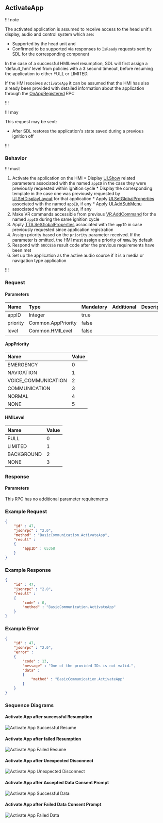 ## ActivateApp

!!! note

The activated application is assumed to receive access to the head unit's display, audio and control system which are:
  * Supported by the head unit and
  * Confirmed to be supported via responses to `IsReady` requests sent by SDL for the corresponding component

In the case of a successful HMILevel resumption, SDL will first assign a 'default_hmi' level from policies with a 3 second timeout, before resuming the application to either FULL or LIMITED.

If the HMI receives `ActivateApp` it can be assumed that the HMI has also already been provided with detailed information about the application through the [OnAppRegistered](../OnAppRegistered) RPC

!!!

!!! may

This request may be sent:
  * After SDL restores the application's state saved during a previous ignition off

!!!

### Behavior

!!! must

  1. Activate the application on the HMI
    * Display [UI.Show](../UI/Show) related parameters associated with the named `appID` in the case they were previously requested within ignition cycle
    * Display the corresponding template in the case one was previously requested by [UI.SetDisplayLayout](../UI/SetDisplayLayout) for that application
    * Apply [UI.SetGlobalProperties](../UI/SetGlobalProperties) associated with the named `appID`, if any
    * Apply [UI.AddSubMenu](../UI/AddSubMenu) associated with the named `appID`, if any
  2. Make VR commands accessible from previous [VR.AddCommand](../VR/AddCommand) for the named `appID` during the same ignition cycle
  3. Apply [TTS.SetGlobalProperties](../TTS/SetGlobalProperties) associated with the `appID` in case previously requested since application registration
  4. Assign priority based on the `priority` parameter received. If the parameter is omitted, the HMI must assign a priority of `NONE` by default
  5. Respond with `SUCCESS` result code after the previous requirements have been met
  6. Set up the application as the active audio source if it is a media or navigation type application

!!!

### Request
#### Parameters
|Name|Type|Mandatory|Additional|Description|
|:---|:---|:--------|:---------|:----------|
|appID|Integer|true|||
|priority|Common.AppPriority|false|||
|level|Common.HMILevel|false|||
#### AppPriority
|Name|Value|
|:---|:----|
|EMERGENCY|0|
|NAVIGATION|1|
|VOICE_COMMUNICATION|2|
|COMMUNICATION|3|
|NORMAL|4|
|NONE|5|
#### HMILevel
|Name|Value|
|:---|:----|
|FULL|0|
|LIMITED|1|
|BACKGROUND|2|
|NONE|3|
### Response
#### Parameters
This RPC has no additional parameter requirements

### Example Request
```json
{
	"id" : 47,
	"jsonrpc" : "2.0",
	"method" : "BasicCommunication.ActivateApp",
	"result" :
	{
		"appID" : 65368
	}
}
```
### Example Response
```json
{
	"id" : 47,
	"jsonrpc" : "2.0",
	"result" :
	{
		"code" : 0,
		"method" : "BasicCommunication.ActivateApp"
	}
}
```

### Example Error
```json
{
	"id" : 47,
	"jsonrpc" : "2.0",
	"error" :
	{
		"code" : 13,
		"message" : "One of the provided IDs is not valid.",
		"data" :
		{
			"method" : "BasicCommunication.ActivateApp"
		}
	}
}
```
### Sequence Diagrams
#### Activate App after successful Resumption
![Activate App Successful Resume](./assets/ActivateAppSuccessfulResume.png)
#### Activate App after failed Resumption
![Activate App Failed Resume](./assets/ActivateAppFailedResume.png)
#### Activate App after Unexpected Disconnect
![Activate App Unexpected Disconnect](./assets/ActivateAppUnexpectedDisconnect.png)
#### Activate App after Accepted Data Consent Prompt
![Activate App Successful Data](./assets/ActivateAppSuccessfulData.png)
#### Activate App after Failed Data Consent Prompt
![Activate App Failed Data](./assets/ActivateAppFailedData.png)
